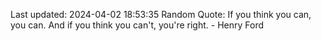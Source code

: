 Last updated: 2024-04-02 18:53:35
Random Quote: If you think you can, you can. And if you think you can't, you're right. - Henry Ford